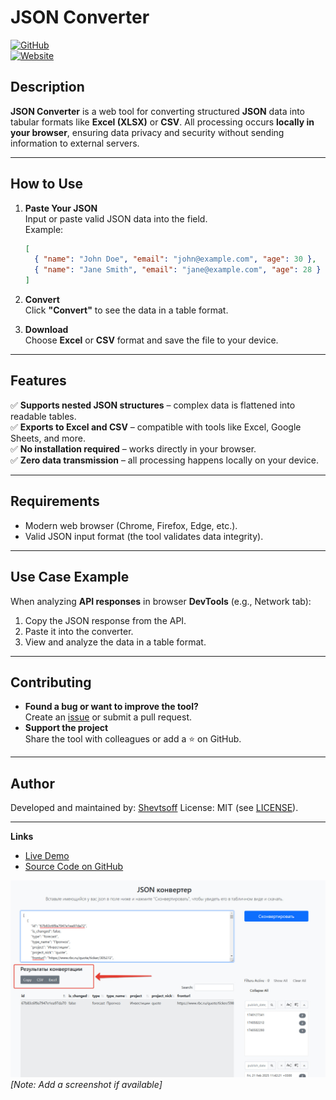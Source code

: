 # JSON Converter  

[![GitHub](https://img.shields.io/badge/GitHub-Working--in--IT/json_converter-blue)](https://github.com/Working-in-IT/json_converter)  
[![Website](https://img.shields.io/badge/Website-Live%20Demo-orange)](https://working-in-it.github.io/json_converter/)  

## Description  
**JSON Converter** is a web tool for converting structured **JSON** data into tabular formats like **Excel (XLSX)** or **CSV**. All processing occurs **locally in your browser**, ensuring data privacy and security without sending information to external servers.  

---

## How to Use  
1. **Paste Your JSON**  
   Input or paste valid JSON data into the field.  
   Example:  
   ```json  
   [  
     { "name": "John Doe", "email": "john@example.com", "age": 30 },  
     { "name": "Jane Smith", "email": "jane@example.com", "age": 28 }  
   ]  
   ```  

2. **Convert**  
   Click **"Convert"** to see the data in a table format.  

3. **Download**  
   Choose **Excel** or **CSV** format and save the file to your device.  

---

## Features  
✅ **Supports nested JSON structures** – complex data is flattened into readable tables.  
✅ **Exports to Excel and CSV** – compatible with tools like Excel, Google Sheets, and more.  
✅ **No installation required** – works directly in your browser.  
✅ **Zero data transmission** – all processing happens locally on your device.  

---

## Requirements  
- Modern web browser (Chrome, Firefox, Edge, etc.).  
- Valid JSON input format (the tool validates data integrity).  

---

## Use Case Example  
When analyzing **API responses** in browser **DevTools** (e.g., Network tab):  
1. Copy the JSON response from the API.  
2. Paste it into the converter.  
3. View and analyze the data in a table format.  

---

## Contributing  
- **Found a bug or want to improve the tool?**  
  Create an [issue](https://github.com/Working-in-IT/json_converter/issues) or submit a pull request.  
- **Support the project**  
  Share the tool with colleagues or add a ⭐ on GitHub.  

---

## Author  
Developed and maintained by: [Shevtsoff](https://github.com/dshevtsoff) 
License: MIT (see [LICENSE](LICENSE)).  

---  
**Links**  
- [Live Demo](https://working-in-it.github.io/json_converter/)  
- [Source Code on GitHub](https://github.com/Working-in-IT/json_converter)  

![JSON to Excel](sample.jpg "Example Interface") *[Note: Add a screenshot if available]*
